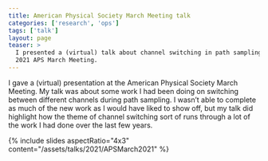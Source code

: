 ```yaml
---
title: American Physical Society March Meeting talk
categories: ['research', 'ops']
tags: ['talk']
layout: page
teaser: >
  I presented a (virtual) talk about channel switching in path sampling for the
  2021 APS March Meeting.
---
```


I gave a (virtual) presentation at the American Physical Society March Meeting.
My talk was about some work I had been doing on switching between different
channels during path sampling. I wasn’t able to complete as much of the new
work as I would have liked to show off, but my talk did highlight how the
theme of channel switching sort of runs through a lot of the work I had done
over the last few years.

{% include slides aspectRatio="4x3"
           content="/assets/talks/2021/APSMarch2021" %}
